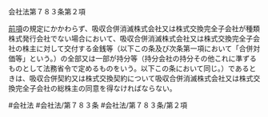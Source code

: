 会社法第７８３条第２項

[前項](会社法＿＿＿＿第７８３条第１項)の規定にかかわらず、吸収合併消滅株式会社又は株式交換完全子会社が種類株式発行会社でない場合において、吸収合併消滅株式会社又は株式交換完全子会社の株主に対して交付する金銭等（以下この条及び次条第一項において「合併対価等」という。）の全部又は一部が持分等（持分会社の持分その他これに準ずるものとして法務省令で定めるものをいう。以下この条において同じ。）であるときは、吸収合併契約又は株式交換契約について吸収合併消滅株式会社又は株式交換完全子会社の総株主の同意を得なければならない。

#会社法
#会社法/第７８３条
#会社法/第７８３条/第２項
